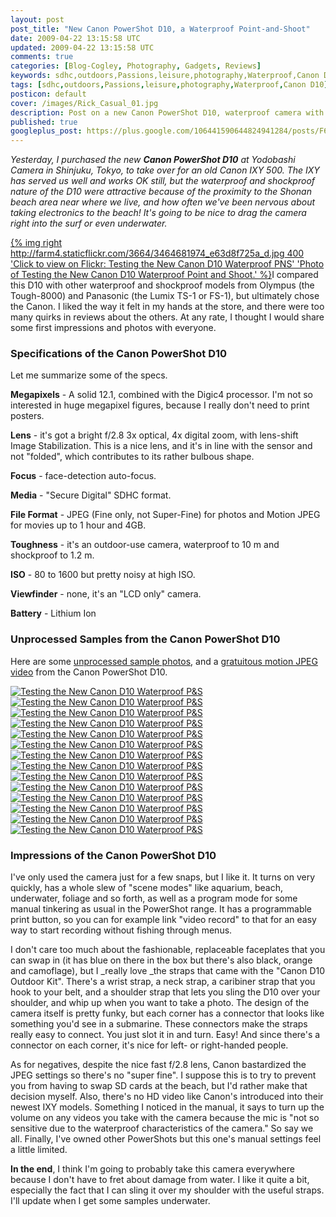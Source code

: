 ```yaml
---           
layout: post
post_title: "New Canon PowerShot D10, a Waterproof Point-and-Shoot"
date: 2009-04-22 13:15:58 UTC
updated: 2009-04-22 13:15:58 UTC
comments: true
categories: [Blog-Cogley, Photography, Gadgets, Reviews]
keywords: sdhc,outdoors,Passions,leisure,photography,Waterproof,Canon D10
tags: [sdhc,outdoors,Passions,leisure,photography,Waterproof,Canon D10]
posticon: default
cover: /images/Rick_Casual_01.jpg
description: Post on a new Canon PowerShot D10, waterproof camera with mini-review, by Rick Cogley. 
published: true
googleplus_post: https://plus.google.com/106441590644824941284/posts/F6ojZuxBpVo
---
```


_Yesterday, I purchased the new **Canon PowerShot D10** at _Yodobashi Camera_ in Shinjuku, Tokyo, to take over for an old Canon IXY 500. The IXY has served us well and works OK still, but the waterproof and shockproof nature of the D10 were attractive because of the proximity to the Shonan beach area near where we live, and how often we've been nervous about taking electronics to the beach! It's going to be nice to drag the camera right into the surf or even underwater._

<!--more--> 

[{% img right http://farm4.staticflickr.com/3664/3464681974_e63d8f725a_d.jpg 400 'Click to view on Flickr: Testing the New Canon D10 Waterproof PNS' 'Photo of Testing the New Canon D10 Waterproof Point and Shoot.' %}](http://www.flickr.com/photos/81796435@N00/3464681974)I compared this D10 with other waterproof and shockproof models from Olympus (the Tough-8000) and Panasonic (the Lumix TS-1 or FS-1), but ultimately chose the Canon. I liked the way it felt in my hands at the store, and there were too many quirks in reviews about the others. At any rate, I thought I would share some first impressions and photos with everyone. 

### Specifications of the Canon PowerShot D10

Let me summarize some of the specs. 


**Megapixels** - A solid 12.1, combined with the Digic4 processor. I'm not so interested in huge megapixel figures, because I really don't need to print posters. 


**Lens** - it's got a bright f/2.8 3x optical, 4x digital zoom, with lens-shift Image Stabilization. This is a nice lens, and it's in line with the sensor and not "folded", which contributes to its rather bulbous shape. 


**Focus** - face-detection auto-focus.


**Media** - "Secure Digital" SDHC format.


**File Format** - JPEG (Fine only, not Super-Fine) for photos and Motion JPEG for movies up to 1 hour and 4GB. 


**Toughness** - it's an outdoor-use camera, waterproof to 10 m and shockproof to 1.2 m.


**ISO** - 80 to 1600 but pretty noisy at high ISO.


**Viewfinder** - none, it's an "LCD only" camera. 


**Battery** - Lithium Ion


### Unprocessed Samples from the Canon PowerShot D10



Here are some [unprocessed sample photos](http://www.flickr.com/photos/rickcogley/tags/cogleycanond10test/), and a [gratuitous motion JPEG video](http://www.flickr.com/photos/rickcogley/3465701192/) from the Canon PowerShot D10. 


[![Testing the New Canon D10 Waterproof P&S](http://farm4.static.flickr.com/3585/3464716470_c327259c2c_s.jpg)](http://www.flickr.com/photos/81796435@N00/3464716470 "View 'Testing the New Canon D10 Waterproof P&S' on Flickr.com")[![Testing the New Canon D10 Waterproof P&S](http://farm4.static.flickr.com/3602/3463896583_fcc74695f9_s.jpg)](http://www.flickr.com/photos/81796435@N00/3463896583 "View 'Testing the New Canon D10 Waterproof P&S' on Flickr.com")[![Testing the New Canon D10 Waterproof P&S](http://farm4.static.flickr.com/3598/3463892509_50a6c38643_s.jpg)](http://www.flickr.com/photos/81796435@N00/3463892509 "View 'Testing the New Canon D10 Waterproof P&S' on Flickr.com")[![Testing the New Canon D10 Waterproof P&S](http://farm4.static.flickr.com/3546/3464701520_ac4bc0a451_s.jpg)](http://www.flickr.com/photos/81796435@N00/3464701520 "View 'Testing the New Canon D10 Waterproof P&S' on Flickr.com")[![Testing the New Canon D10 Waterproof P&S](http://farm4.static.flickr.com/3542/3463883195_fe76d5eb9c_s.jpg)](http://www.flickr.com/photos/81796435@N00/3463883195 "View 'Testing the New Canon D10 Waterproof P&S' on Flickr.com")[![Testing the New Canon D10 Waterproof P&S](http://static.flickr.com/3641/3463878569_443c6d6d42_s.jpg)](http://www.flickr.com/photos/81796435@N00/3463878569 "View 'Testing the New Canon D10 Waterproof P&S' on Flickr.com")[![Testing the New Canon D10 Waterproof P&S](http://static.flickr.com/3606/3463875385_bff17dae1e_s.jpg)](http://www.flickr.com/photos/81796435@N00/3463875385 "View 'Testing the New Canon D10 Waterproof P&S' on Flickr.com")[![Testing the New Canon D10 Waterproof P&S](http://static.flickr.com/3604/3463870519_94a793da3c_s.jpg)](http://www.flickr.com/photos/81796435@N00/3463870519 "View 'Testing the New Canon D10 Waterproof P&S' on Flickr.com")[![Testing the New Canon D10 Waterproof P&S](http://static.flickr.com/3664/3464681974_e63d8f725a_s.jpg)](http://www.flickr.com/photos/81796435@N00/3464681974 "View 'Testing the New Canon D10 Waterproof P&S' on Flickr.com")[![Testing the New Canon D10 Waterproof P&S](http://static.flickr.com/3513/3463862603_cd664c00d5_s.jpg)](http://www.flickr.com/photos/81796435@N00/3463862603 "View 'Testing the New Canon D10 Waterproof P&S' on Flickr.com")[![Testing the New Canon D10 Waterproof P&S](http://static.flickr.com/3485/3464672760_65e83ec1ea_s.jpg)](http://www.flickr.com/photos/81796435@N00/3464672760 "View 'Testing the New Canon D10 Waterproof P&S' on Flickr.com")[![Testing the New Canon D10 Waterproof P&S](http://farm4.static.flickr.com/3619/3464668596_58836a8324_s.jpg)](http://www.flickr.com/photos/81796435@N00/3464668596 "View 'Testing the New Canon D10 Waterproof P&S' on Flickr.com")[![Testing the New Canon D10 Waterproof P&S](http://farm4.static.flickr.com/3518/3464664684_d77b1d5704_s.jpg)](http://www.flickr.com/photos/81796435@N00/3464664684 "View 'Testing the New Canon D10 Waterproof P&S' on Flickr.com")[![Testing the New Canon D10 Waterproof P&S](http://farm4.static.flickr.com/3661/3463847039_807631c2d2_s.jpg)](http://www.flickr.com/photos/81796435@N00/3463847039 "View 'Testing the New Canon D10 Waterproof P&S' on Flickr.com")


### Impressions of the Canon PowerShot D10



I've only used the camera just for a few snaps, but I like it. It turns on very quickly, has a whole slew of "scene modes" like aquarium, beach, underwater, foliage and so forth, as well as a program mode for some manual tinkering as usual in the PowerShot range. It has a programmable print button, so you can for example link "video record" to that for an easy way to start recording without fishing through menus. 


I don't care too much about the fashionable, replaceable faceplates that you can swap in (it has blue on there in the box but there's also black, orange and camoflage), but I _really love _the straps that came with the "Canon D10 Outdoor Kit". There's a wrist strap, a neck strap, a caribiner strap that you hook to your belt, and a shoulder strap that lets you sling the D10 over your shoulder, and whip up when you want to take a photo. The design of the camera itself is pretty funky, but each corner has a connector that looks like something you'd see in a submarine. These connectors make the straps really easy to connect. You just slot it in and turn. Easy! And since there's a connector on each corner, it's nice for left- or right-handed people. 


As for negatives, despite the nice fast f/2.8 lens, Canon bastardized the JPEG settings so there's no "super fine". I suppose this is to try to prevent you from having to swap SD cards at the beach, but I'd rather make that decision myself. Also, there's no HD video like Canon's introduced into their newest IXY models. Something I noticed in the manual, it says to turn up the volume on any videos you take with the camera because the mic is "not so sensitive due to the waterproof characteristics of the camera." So say we all. Finally, I've owned other PowerShots but this one's manual settings feel a little limited. 


**In the end**, I think I'm going to probably take this camera everywhere because I don't have to fret about damage from water. I like it quite a bit, especially the fact that I can sling it over my shoulder with the useful straps. I'll update when I get some samples underwater. 

